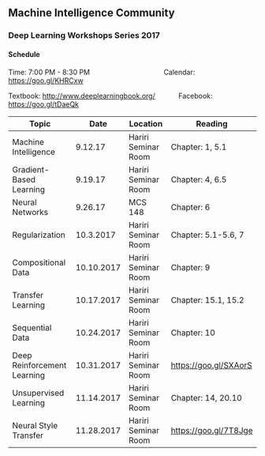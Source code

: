 ## Machine Intelligence Community 
### Deep Learning Workshops Series 2017

#### Schedule
Time: 7:00 PM - 8:30 PM &nbsp;&nbsp;&nbsp;&nbsp;&nbsp;&nbsp;&nbsp;&nbsp;&nbsp;&nbsp;&nbsp;&nbsp;&nbsp;&nbsp;&nbsp;&nbsp;&nbsp;&nbsp;&nbsp;&nbsp;&nbsp;&nbsp;&nbsp;&nbsp;&nbsp;&nbsp;&nbsp;&nbsp;&nbsp;&nbsp;&nbsp;&nbsp;&nbsp;&nbsp;&nbsp;&nbsp; Calendar: https://goo.gl/KHRCxw

Textbook: http://www.deeplearningbook.org/ &nbsp;&nbsp;&nbsp;&nbsp;&nbsp;&nbsp;&nbsp;&nbsp;&nbsp;&nbsp; Facebook: https://goo.gl/tDaeQk

| Topic                       | Date        |    Location         | Reading               |
| ----------------------------| ------------| --------------------| ----------------------|
| Machine Intelligence        | 9.12.17     | Hariri Seminar Room | Chapter: 1, 5.1       | 
| Gradient-Based Learning     | 9.19.17     | Hariri Seminar Room | Chapter: 4, 6.5       |
| Neural Networks             | 9.26.17     | MCS 148             | Chapter: 6            |
| Regularization              | 10.3.2017   | Hariri Seminar Room | Chapter: 5.1-5.6, 7   |
| Compositional Data          | 10.10.2017  | Hariri Seminar Room | Chapter: 9            |
| Transfer Learning           | 10.17.2017  | Hariri Seminar Room | Chapter: 15.1, 15.2   |
| Sequential Data             | 10.24.2017  | Hariri Seminar Room | Chapter: 10           |
| Deep Reinforcement Learning | 10.31.2017  | Hariri Seminar Room | https://goo.gl/SXAorS |
| Unsupervised Learning       | 11.14.2017  | Hariri Seminar Room | Chapter: 14, 20.10    |
| Neural Style Transfer       | 11.28.2017  | Hariri Seminar Room | https://goo.gl/7T8Jge |